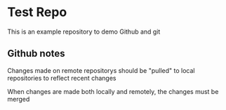 # Test Repo
This is an example repository to demo Github and git

## Github notes
Changes made on remote repositorys should be "pulled" to local repositories to reflect recent changes

When changes are made both locally and remotely, the changes must be merged
